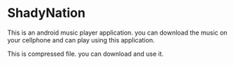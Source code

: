 # ShadyNation
This is an android music player application. you can download the music on your cellphone and can play using this application. 

This is compressed file. you can download and use it. 
